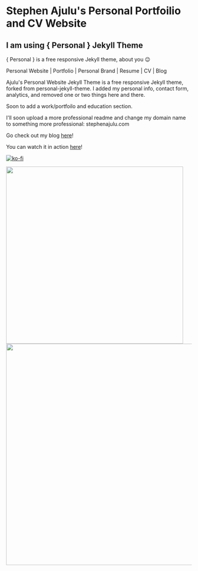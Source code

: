 # Stephen Ajulu's Personal Portfoilio and CV Website
## I am using { Personal } Jekyll Theme

{ Personal } is a free responsive Jekyll theme, about you :wink:

Personal Website | Portfolio | Personal Brand | Resume | CV | Blog 

Ajulu's Personal Website Jekyll Theme is a free responsive Jekyll theme, forked from personal-jekyll-theme. I added my personal info, contact form, analytics, and removed one or two things here and there.

Soon to add a work/portfoilo and education section.

I'll soon upload a more professional readme and change my domain name to something more professional: stephenajulu.com

Go check out my blog [here](https://ajulusthoughts.wordpress.com)!

You can watch it in action [here](https://stephenajulu.github.io)!

[![ko-fi](https://www.ko-fi.com/img/githubbutton_sm.svg)](https://ko-fi.com/L3L81058L)

<img src="https://github.com/le4ker/personal-jekyll-theme/raw/master/.github/personal-mobile.mov.gif" height="480">

<img src="https://github.com/le4ker/personal-jekyll-theme/raw/master/.github/personal-desktop.mov.gif" height="600" width="960">

